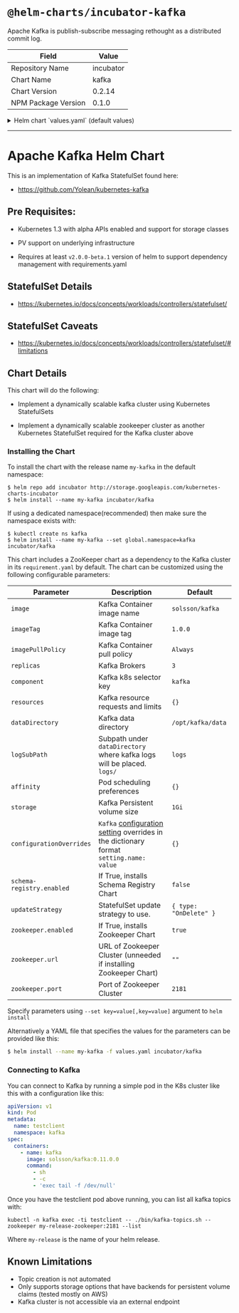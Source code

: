# `@helm-charts/incubator-kafka`

Apache Kafka is publish-subscribe messaging rethought as a distributed commit log.

| Field               | Value     |
| ------------------- | --------- |
| Repository Name     | incubator |
| Chart Name          | kafka     |
| Chart Version       | 0.2.14    |
| NPM Package Version | 0.1.0     |

<details>

<summary>Helm chart `values.yaml` (default values)</summary>

```yaml
# ------------------------------------------------------------------------------
# Kafka:
# ------------------------------------------------------------------------------

## The StatefulSet installs 3 pods by default
replicas: 3

## The kafka image repository
image: 'confluentinc/cp-kafka'

## The kafka image tag
imageTag: '4.0.0'

## Specify a imagePullPolicy
## ref: http://kubernetes.io/docs/user-guide/images/#pre-pulling-images
imagePullPolicy: 'IfNotPresent'

## Configure resource requests and limits
## ref: http://kubernetes.io/docs/user-guide/compute-resources/
resources:
  {}
  # limits:
  #   cpu: 200m
  #   memory: 1536Mi
  # requests:
  #   cpu: 100m
  #   memory: 1024Mi
  #
## The size of the persistentVolume to allocate to each Kafka Pod in the StatefulSet. For
## production servers this number should likely be much larger.
storage: '1Gi'

## The StatefulSet Update Strategy which Kafka will use when changes are applied.
## ref: https://kubernetes.io/docs/concepts/workloads/controllers/statefulset/#update-strategies
updateStrategy:
  type: 'OnDelete'

## The name of the storage class which the cluster should use.
# storageClass: default

## The location within the Kafka container where the PV will mount its storage and Kafka will store
## its logs
dataDirectory: '/opt/kafka/data'

## The subpath within the Kafka container's PV where logs will be stored
## This is combined with `dataDirectory` above, to create, by default: /opt/kafka/data/logs
logSubPath: 'logs'

## Pod scheduling preferences.
## ref: https://kubernetes.io/docs/concepts/configuration/assign-pod-node/#affinity-and-anti-affinity
##
affinity: {}

## Node labels for pod assignment
## ref: https://kubernetes.io/docs/concepts/configuration/assign-pod-node/#nodeselector
nodeSelector: {}

## Configuration Overrides. Specify any Kafka settings you would like set on the StatefulSet
## here in map format, as defined in the official docs.
## ref: https://kafka.apache.org/documentation/#brokerconfigs
##
configurationOverrides:
  'offsets.topic.replication.factor': 3

# ------------------------------------------------------------------------------
# Zookeeper:
# ------------------------------------------------------------------------------

zookeeper:
  ## If true, install the Zookeeper chart alongside Kafka
  ## ref: https://github.com/kubernetes/charts/tree/master/incubator/zookeeper
  enabled: true

  ## Configure Zookeeper resource requests and limits
  ## ref: http://kubernetes.io/docs/user-guide/compute-resources/
  resources: {}

  ## The JVM heap size to allocate to Zookeeper
  heap: '1G'

  ## The amount of PV storage allocated to each Zookeeper pod in the statefulset
  storage: '2Gi'

  ## Specify a Zookeeper imagePullPolicy
  ## ref: http://kubernetes.io/docs/user-guide/images/#pre-pulling-images
  imagePullPolicy: 'IfNotPresent'

  ## If the Zookeeper Chart is disabled a URL and port are required to connect
  url: ''
  port: 2181

# ------------------------------------------------------------------------------
# Schema Registry:
# ------------------------------------------------------------------------------

## Install Confluent Schema Registry server alongside Kafka to track Avro Schemas
schema-registry:
  ## If true, install the Schema-Registry chart alongside Kafka
  ## ref: https://github.com/kubernetes/charts/tree/master/incubator/schema-registry
  enabled: false
```

</details>

---

# Apache Kafka Helm Chart

This is an implementation of Kafka StatefulSet found here:

- https://github.com/Yolean/kubernetes-kafka

## Pre Requisites:

- Kubernetes 1.3 with alpha APIs enabled and support for storage classes

- PV support on underlying infrastructure

- Requires at least `v2.0.0-beta.1` version of helm to support
  dependency management with requirements.yaml

## StatefulSet Details

- https://kubernetes.io/docs/concepts/workloads/controllers/statefulset/

## StatefulSet Caveats

- https://kubernetes.io/docs/concepts/workloads/controllers/statefulset/#limitations

## Chart Details

This chart will do the following:

- Implement a dynamically scalable kafka cluster using Kubernetes StatefulSets

- Implement a dynamically scalable zookeeper cluster as another Kubernetes StatefulSet required for the Kafka cluster above

### Installing the Chart

To install the chart with the release name `my-kafka` in the default
namespace:

```
$ helm repo add incubator http://storage.googleapis.com/kubernetes-charts-incubator
$ helm install --name my-kafka incubator/kafka
```

If using a dedicated namespace(recommended) then make sure the namespace
exists with:

```
$ kubectl create ns kafka
$ helm install --name my-kafka --set global.namespace=kafka incubator/kafka
```

This chart includes a ZooKeeper chart as a dependency to the Kafka
cluster in its `requirement.yaml` by default. The chart can be customized using the
following configurable parameters:

| Parameter                 | Description                                                                                                                                     | Default                |
| ------------------------- | ----------------------------------------------------------------------------------------------------------------------------------------------- | ---------------------- |
| `image`                   | Kafka Container image name                                                                                                                      | `solsson/kafka`        |
| `imageTag`                | Kafka Container image tag                                                                                                                       | `1.0.0`                |
| `imagePullPolicy`         | Kafka Container pull policy                                                                                                                     | `Always`               |
| `replicas`                | Kafka Brokers                                                                                                                                   | `3`                    |
| `component`               | Kafka k8s selector key                                                                                                                          | `kafka`                |
| `resources`               | Kafka resource requests and limits                                                                                                              | `{}`                   |
| `dataDirectory`           | Kafka data directory                                                                                                                            | `/opt/kafka/data`      |
| `logSubPath`              | Subpath under `dataDirectory` where kafka logs will be placed. `logs/`                                                                          | `logs`                 |
| `affinity`                | Pod scheduling preferences                                                                                                                      | `{}`                   |
| `storage`                 | Kafka Persistent volume size                                                                                                                    | `1Gi`                  |
| `configurationOverrides`  | `Kafka` [configuration setting](https://kafka.apache.org/documentation/#brokerconfigs) overrides in the dictionary format `setting.name: value` | `{}`                   |
| `schema-registry.enabled` | If True, installs Schema Registry Chart                                                                                                         | `false`                |
| `updateStrategy`          | StatefulSet update strategy to use.                                                                                                             | `{ type: "OnDelete" }` |
| `zookeeper.enabled`       | If True, installs Zookeeper Chart                                                                                                               | `true`                 |
| `zookeeper.url`           | URL of Zookeeper Cluster (unneeded if installing Zookeeper Chart)                                                                               | `""`                   |
| `zookeeper.port`          | Port of Zookeeper Cluster                                                                                                                       | `2181`                 |

Specify parameters using `--set key=value[,key=value]` argument to `helm install`

Alternatively a YAML file that specifies the values for the parameters can be provided like this:

```bash
$ helm install --name my-kafka -f values.yaml incubator/kafka
```

### Connecting to Kafka

You can connect to Kafka by running a simple pod in the K8s cluster like this with a configuration like this:

```yaml
apiVersion: v1
kind: Pod
metadata:
  name: testclient
  namespace: kafka
spec:
  containers:
    - name: kafka
      image: solsson/kafka:0.11.0.0
      command:
        - sh
        - -c
        - 'exec tail -f /dev/null'
```

Once you have the testclient pod above running, you can list all kafka
topics with:

`kubectl -n kafka exec -ti testclient -- ./bin/kafka-topics.sh --zookeeper my-release-zookeeper:2181 --list`

Where `my-release` is the name of your helm release.

## Known Limitations

- Topic creation is not automated
- Only supports storage options that have backends for persistent volume claims (tested mostly on AWS)
- Kafka cluster is not accessible via an external endpoint
